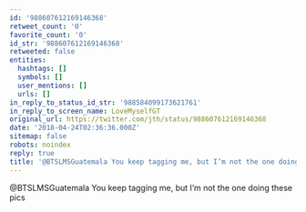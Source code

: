 ```yaml
---
id: '988607612169146368'
retweet_count: '0'
favorite_count: '0'
id_str: '988607612169146368'
retweeted: false
entities:
  hashtags: []
  symbols: []
  user_mentions: []
  urls: []
in_reply_to_status_id_str: '988584099173621761'
in_reply_to_screen_name: LoveMyselfGT
original_url: https://twitter.com/jth/status/988607612169146368
date: '2018-04-24T02:36:36.000Z'
sitemap: false
robots: noindex
reply: true
title: '@BTSLMSGuatemala You keep tagging me, but I’m not the one doing these pics'
---
```


@BTSLMSGuatemala You keep tagging me, but I’m not the one doing these pics